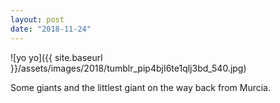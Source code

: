 ```yaml
---
layout: post
date: "2018-11-24"
---
```


![yo yo]({{ site.baseurl }}/assets/images/2018/tumblr_pip4bjI6te1qlj3bd_540.jpg)

Some giants and the littlest giant on the way back from Murcia.
